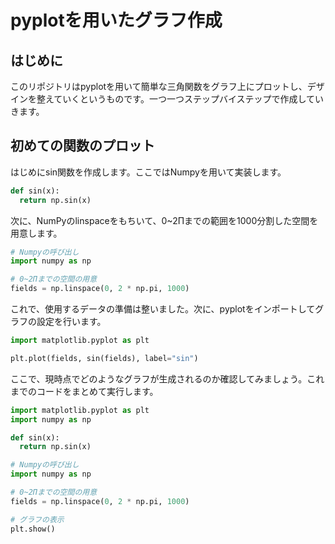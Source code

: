 # pyplotを用いたグラフ作成
## はじめに
このリポジトリはpyplotを用いて簡単な三角関数をグラフ上にプロットし、デザインを整えていくというものです。一つ一つステップバイステップで作成していきます。
## 初めての関数のプロット
はじめにsin関数を作成します。ここではNumpyを用いて実装します。
```python
def sin(x):
  return np.sin(x)
```
次に、NumPyのlinspaceをもちいて、0~2Πまでの範囲を1000分割した空間を用意します。
```python
# Numpyの呼び出し
import numpy as np

# 0~2Πまでの空間の用意
fields = np.linspace(0, 2 * np.pi, 1000)
```
これで、使用するデータの準備は整いました。次に、pyplotをインポートしてグラフの設定を行います。
```python
import matplotlib.pyplot as plt

plt.plot(fields, sin(fields), label="sin")
```
ここで、現時点でどのようなグラフが生成されるのか確認してみましょう。これまでのコードをまとめて実行します。
```python
import matplotlib.pyplot as plt
import numpy as np

def sin(x):
  return np.sin(x)

# Numpyの呼び出し
import numpy as np

# 0~2Πまでの空間の用意
fields = np.linspace(0, 2 * np.pi, 1000)

# グラフの表示
plt.show()
```
